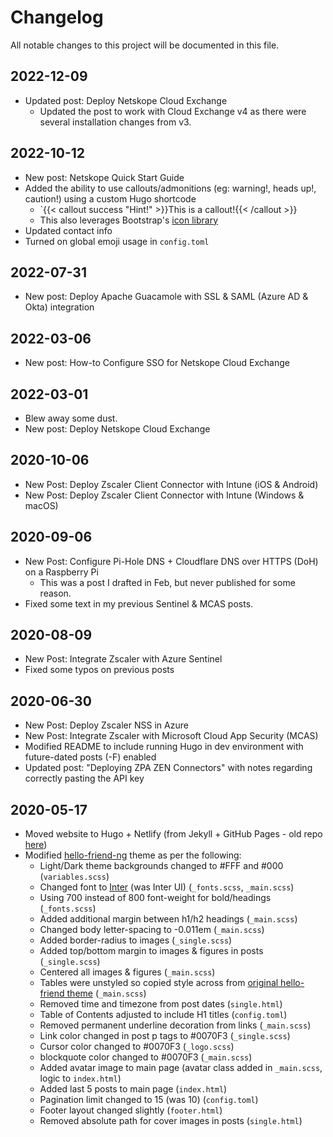 # Changelog

All notable changes to this project will be documented in this file.

## 2022-12-09

* Updated post: Deploy Netskope Cloud Exchange
  * Updated the post to work with Cloud Exchange v4 as there were several installation changes from v3.

## 2022-10-12

- New post: Netskope Quick Start Guide
- Added the ability to use callouts/admonitions (eg: warning!, heads up!, caution!) using a custom Hugo shortcode
  - `{{< callout success "Hint!" >}}This is a callout!{{< /callout >}}
  - This also leverages Bootstrap's [icon library](https://icons.getbootstrap.com/)
- Updated contact info
- Turned on global emoji usage in `config.toml`

## 2022-07-31
- New post: Deploy Apache Guacamole with SSL & SAML (Azure AD & Okta) integration

## 2022-03-06
- New post: How-to Configure SSO for Netskope Cloud Exchange

## 2022-03-01
- Blew away some dust.
- New post: Deploy Netskope Cloud Exchange

## 2020-10-06

- New Post: Deploy Zscaler Client Connector with Intune (iOS & Android)
- New Post: Deploy Zscaler Client Connector with Intune (Windows & macOS)

## 2020-09-06

- New Post: Configure Pi-Hole DNS + Cloudflare DNS over HTTPS (DoH) on a Raspberry Pi
  - This was a post I drafted in Feb, but never published for some reason.
- Fixed some text in my previous Sentinel & MCAS posts.

## 2020-08-09

- New Post: Integrate Zscaler with Azure Sentinel
- Fixed some typos on previous posts

## 2020-06-30
- New Post: Deploy Zscaler NSS in Azure
- New Post: Integrate Zscaler with Microsoft Cloud App Security (MCAS)
- Modified README to include running Hugo in dev environment with future-dated posts (-F) enabled
- Updated post: "Deploying ZPA ZEN Connectors" with notes regarding correctly pasting the API key

## 2020-05-17
- Moved website to Hugo + Netlify (from Jekyll + GitHub Pages - old repo [here](https://github.com/nathancatania/nathancatania.com))
- Modified [hello-friend-ng](https://github.com/rhazdon/hugo-theme-hello-friend-ng) theme as per the following:
  - Light/Dark theme backgrounds changed to #FFF and #000 (`variables.scss`)
  - Changed font to [Inter](https://rsms.me/inter/) (was Inter UI) (`_fonts.scss`, `_main.scss`)
  - Using 700 instead of 800 font-weight for bold/headings (`_fonts.scss`)
  - Added additional margin between h1/h2 headings (`_main.scss`)
  - Changed body letter-spacing to -0.011em (`_main.scss`)
  - Added border-radius to images (`_single.scss`)
  - Added top/bottom margin to images & figures in posts (`_single.scss`)
  - Centered all images & figures (`_main.scss`)
  - Tables were unstyled so copied style across from [original hello-friend theme](https://github.com/panr/hugo-theme-hello-friend) (`_main.scss`)
  - Removed time and timezone from post dates (`single.html`)
  - Table of Contents adjusted to include H1 titles (`config.toml`)
  - Removed permanent underline decoration from links (`_main.scss`)
  - Link color changed in post p tags to #0070F3 (`_single.scss`)
  - Cursor color changed to #0070F3 (`_logo.scss`)
  - blockquote color changed to #0070F3 (`_main.scss`)
  - Added avatar image to main page (avatar class added in `_main.scss`, logic to `index.html`)
  - Added last 5 posts to main page (`index.html`)
  - Pagination limit changed to 15 (was 10) (`config.toml`)
  - Footer layout changed slightly (`footer.html`)
  - Removed absolute path for cover images in posts (`single.html`)